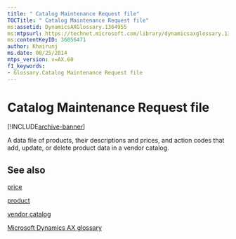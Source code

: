 ```yaml
---
title: " Catalog Maintenance Request file"
TOCTitle: " Catalog Maintenance Request file"
ms:assetid: DynamicsAXGlossary.1364955
ms:mtpsurl: https://technet.microsoft.com/library/dynamicsaxglossary.1364955(v=AX.60)
ms:contentKeyID: 36056471
author: Khairunj
ms.date: 08/25/2014
mtps_version: v=AX.60
f1_keywords:
- Glossary.Catalog Maintenance Request file
---
```


# Catalog Maintenance Request file


[!INCLUDE[archive-banner](includes/archive-banner.md)]

A data file of products, their descriptions and prices, and action codes that add, update, or delete product data in a vendor catalog.

## See also

[price](price.md)

[product](product.md)

[vendor catalog](vendor-catalog.md)

[Microsoft Dynamics AX glossary](glossary/microsoft-dynamics-ax-glossary.md)

  


